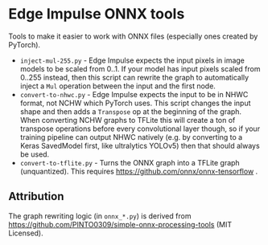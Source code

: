 # Edge Impulse ONNX tools

Tools to make it easier to work with ONNX files (especially ones created by PyTorch).

* `inject-mul-255.py` - Edge Impulse expects the input pixels in image models to be scaled from 0..1. If your model has input pixels scaled from 0..255 instead, then this script can rewrite the graph to automatically inject a `Mul` operation between the input and the first node.
* `convert-to-nhwc.py` - Edge Impulse expects the input to be in NHWC format, not NCHW which PyTorch uses. This script changes the input shape and then adds a `Transpose` op at the beginning of the graph. When converting NCHW graphs to TFLite this will create a ton of transpose operations before every convolutional layer though, so if your training pipeline can output NHWC natively (e.g. by converting to a Keras SavedModel first, like ultralytics YOLOv5) then that should always be used.
* `convert-to-tflite.py` - Turns the ONNX graph into a TFLite graph (unquantized). This requires https://github.com/onnx/onnx-tensorflow .

## Attribution

The graph rewriting logic (in `onnx_*.py`) is derived from https://github.com/PINTO0309/simple-onnx-processing-tools (MIT Licensed).
